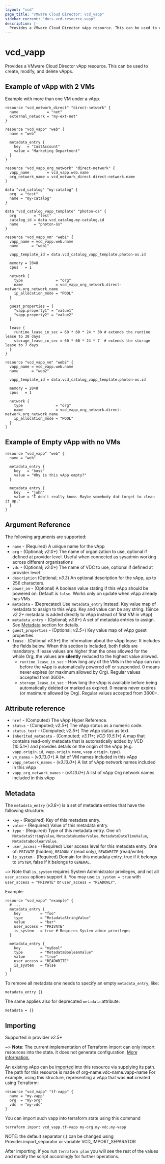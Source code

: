 ```yaml
---
layout: "vcd"
page_title: "VMware Cloud Director: vcd_vapp"
sidebar_current: "docs-vcd-resource-vapp"
description: |-
  Provides a VMware Cloud Director vApp resource. This can be used to create, modify, and delete vApps.
---
```


# vcd\_vapp

Provides a VMware Cloud Director vApp resource. This can be used to create, modify, and delete vApps.

## Example of vApp with 2 VMs

Example with more than one VM under a vApp.

```hcl
resource "vcd_network_direct" "direct-network" {
  name             = "net"
  external_network = "my-ext-net"
}

resource "vcd_vapp" "web" {
  name = "web"

  metadata_entry {
    key   = "CostAccount"
    value = "Marketing Department"
  }
}

resource "vcd_vapp_org_network" "direct-network" {
  vapp_name        = vcd_vapp.web.name
  org_network_name = vcd_network_direct.direct-network.name
}

data "vcd_catalog" "my-catalog" {
  org  = "test"
  name = "my-catalog"
}

data "vcd_catalog_vapp_template" "photon-os" {
  org        = "test"
  catalog_id = data.vcd_catalog.my-catalog.id
  name       = "photon-os"
}

resource "vcd_vapp_vm" "web1" {
  vapp_name = vcd_vapp.web.name
  name      = "web1"

  vapp_template_id = data.vcd_catalog_vapp_template.photon-os.id

  memory = 2048
  cpus   = 1

  network {
    type               = "org"
    name               = vcd_vapp_org_network.direct-network.org_network_name
    ip_allocation_mode = "POOL"
  }

  guest_properties = {
    "vapp.property1" = "value1"
    "vapp.property2" = "value2"
  }

  lease {
    runtime_lease_in_sec = 60 * 60 * 24 * 30 # extends the runtime lease to 30 days
    storage_lease_in_sec = 60 * 60 * 24 * 7  # extends the storage lease to 7 days
  }
}

resource "vcd_vapp_vm" "web2" {
  vapp_name = vcd_vapp.web.name
  name      = "web2"

  vapp_template_id = data.vcd_catalog_vapp_template.photon-os.id

  memory = 2048
  cpus   = 1

  network {
    type               = "org"
    name               = vcd_vapp_org_network.direct-network.org_network_name
    ip_allocation_mode = "POOL"
  }
}
```

## Example of Empty vApp with no VMs

```hcl
resource "vcd_vapp" "web" {
  name = "web"

  metadata_entry {
    key   = "boss"
    value = "Why is this vApp empty?"
  }

  metadata_entry {
    key   = "john"
    value = "I don't really know. Maybe somebody did forget to clean it up."
  }
}
```

## Argument Reference

The following arguments are supported:

* `name` - (Required) A unique name for the vApp
* `org` - (Optional; *v2.0+*) The name of organization to use, optional if defined at provider level. Useful when connected as sysadmin working across different organisations
* `vdc` - (Optional; *v2.0+*) The name of VDC to use, optional if defined at provider level
* `description` (Optional; *v3.3*) An optional description for the vApp, up to 256 characters.
* `power_on` - (Optional) A boolean value stating if this vApp should be powered on. Default is `false`. Works only on update when vApp already has VMs.
* `metadata` - (Deprecated) Use `metadata_entry` instead. Key value map of metadata to assign to this vApp. Key and value can be any string. (Since *v2.2+* metadata is added directly to vApp instead of first VM in vApp)
* `metadata_entry` - (Optional; *v3.8+*) A set of metadata entries to assign. See [Metadata](#metadata) section for details.
* `guest_properties` - (Optional; *v2.5+*) Key value map of vApp guest properties
* `lease` - (Optional *v3.5+*) the information about the vApp lease. It includes the fields below. When this section is 
   included, both fields are mandatory. If lease values are higher than the ones allowed for the whole Org, the values
   are **silently** reduced to the highest value allowed.
  * `runtime_lease_in_sec` - How long any of the VMs in the vApp can run before the vApp is automatically powered off or suspended. 0 means never expires (or maximum allowed by Org). Regular values accepted from 3600+.
  * `storage_lease_in_sec` - How long the vApp is available before being automatically deleted or marked as expired. 0 means never expires (or maximum allowed by Org). Regular values accepted from 3600+.

## Attribute reference

* `href` - (Computed) The vApp Hyper Reference.
* `status` - (Computed; *v2.5+*) The vApp status as a numeric code.
* `status_text` - (Computed; *v2.5+*) The vApp status as text.
* `inherited_metadata` - (Computed; *v3.11+*; *VCD 10.5.1+*) A map that contains read-only metadata that is automatically added by VCD (10.5.1+) and provides
  details on the origin of the vApp (e.g. `vapp.origin.id`, `vapp.origin.name`, `vapp.origin.type`).
* `vm_names` - (*v3.13.0+*) A list of VM names included in this vApp
* `vapp_network_names` - (*v3.13.0+*) A list of vApp network names included in this vApp
* `vapp_org_network_names` - (*v3.13.0+*) A list of vApp Org network names included in this vApp

<a id="metadata"></a>
## Metadata

The `metadata_entry` (*v3.8+*) is a set of metadata entries that have the following structure:

* `key` - (Required) Key of this metadata entry.
* `value` - (Required) Value of this metadata entry.
* `type` - (Required) Type of this metadata entry. One of: `MetadataStringValue`, `MetadataNumberValue`, `MetadataDateTimeValue`, `MetadataBooleanValue`.
* `user_access` - (Required) User access level for this metadata entry. One of: `PRIVATE` (hidden), `READONLY` (read only), `READWRITE` (read/write).
* `is_system` - (Required) Domain for this metadata entry. true if it belongs to `SYSTEM`, false if it belongs to `GENERAL`.

~> Note that `is_system` requires System Administrator privileges, and not all `user_access` options support it.
   You may use `is_system = true` with `user_access = "PRIVATE"` or `user_access = "READONLY"`.

Example:

```hcl
resource "vcd_vapp" "example" {
  # ...
  metadata_entry {
    key         = "foo"
    type        = "MetadataStringValue"
    value       = "bar"
    user_access = "PRIVATE"
    is_system   = true # Requires System admin privileges
  }

  metadata_entry {
    key         = "myBool"
    type        = "MetadataBooleanValue"
    value       = "true"
    user_access = "READWRITE"
    is_system   = false
  }
}
```

To remove all metadata one needs to specify an empty `metadata_entry`, like:

```
metadata_entry {}
```

The same applies also for deprecated `metadata` attribute:

```
metadata = {}
```

## Importing

Supported in provider *v2.5+*

~> **Note:** The current implementation of Terraform import can only import resources into the state. It does not generate
configuration. [More information.][docs-import]

An existing vApp can be [imported][docs-import] into this resource via supplying its path.
The path for this resource is made of org-name.vdc-name.vapp-name
For example, using this structure, representing a vApp that was **not** created using Terraform:

```hcl
resource "vcd_vapp" "tf-vapp" {
  name = "my-vapp"
  org  = "my-org"
  vdc  = "my-vdc"
}
```

You can import such vapp into terraform state using this command

```
terraform import vcd_vapp.tf-vapp my-org.my-vdc.my-vapp
```

NOTE: the default separator (.) can be changed using Provider.import_separator or variable VCD_IMPORT_SEPARATOR

[docs-import]:https://www.terraform.io/docs/import/

After importing, if you run `terraform plan` you will see the rest of the values and modify the script accordingly for
further operations.

